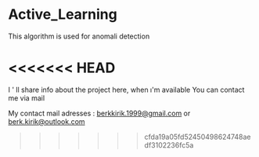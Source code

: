 # Active_Learning
 This algorithm is used for anomali detection



<<<<<<< HEAD
=======
I ' ll share info about the project here,  when ı'm available
You can contact me via mail 

My contact mail adresses : berkkirik.1999@gmail.com or berk.kirik@outlook.com
>>>>>>> cfda19a05fd52450498624748aedf3102236fc5a
